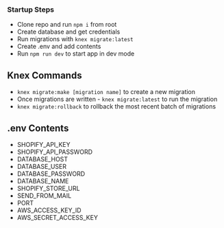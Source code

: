 ### Startup Steps

 * Clone repo and run `npm i` from root
 * Create database and get credentials
 * Run migrations with `knex migrate:latest`
 * Create .env and add contents
 * Run `npm run dev` to start app in dev mode

## Knex Commands

 - `knex migrate:make [migration name]` to create a new migration
 - Once migrations are written - `knex migrate:latest` to run the migration
 - `knex migrate:rollback` to rollback the most recent batch of migrations

## .env Contents

 - SHOPIFY_API_KEY
 - SHOPIFY_API_PASSWORD
 - DATABASE_HOST
 - DATABASE_USER
 - DATABASE_PASSWORD
 - DATABASE_NAME
 - SHOPIFY_STORE_URL
 - SEND_FROM_MAIL
 - PORT
 - AWS_ACCESS_KEY_ID
 - AWS_SECRET_ACCESS_KEY